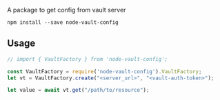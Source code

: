 A package to get config from vault server

```shell
npm install --save node-vault-config
```

## Usage

```javascript
// import { VaultFactory } from 'node-vault-config';

const VaultFactory = require('node-vault-config').VaultFactory;
let vt = VaultFactory.create("<server_url>", "<vault-auth-token>");

let value = await vt.get("/path/to/resource");

```